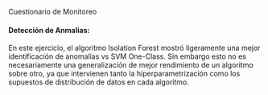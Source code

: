 Cuestionario de Monitoreo
#### Detección de Anmalias:
En este ejercicio, el algoritmo Isolation Forest mostró ligeramente una mejor identificación de anomalías vs SVM One-Class. Sin embargo esto no es necesariamente una generalización de mejor rendimiento de un algoritmo sobre otro, ya que intervienen tanto la hiperparametrización como los supuestos de distribución de datos en  cada algoritmo.
